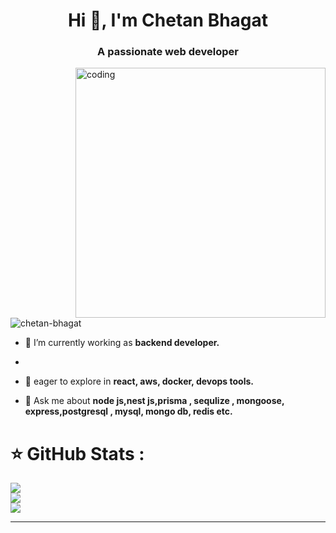 
<h1 align="center">Hi 👋, I'm Chetan Bhagat</h1>
<h3 align="center">A passionate web developer</h3>
<img align="right" alt="coding" width="400" src="https://cdn.dribbble.com/users/1162077/screenshots/3848914/programmer.gif">

<p align="left"> <img src="https://komarev.com/ghpvc/?username=Chetan-woyce&label=Profile%20views&color=0e75b6&style=flat" alt="chetan-bhagat" /> </p>

<!-- <p align="left"> <a href="https://twitter.com/chetanb40564499" target="blank"><img src="https://img.shields.io/twitter/follow/chetanb40564499?logo=twitter&style=for-the-badge" alt="chetanb40564499" /></a> </p>
 -->
- 👔 I’m currently working as **backend developer.**
- 
- 🌱 eager to explore in **react, aws, docker, devops tools.**

- 💬 Ask me about **node js,nest js,prisma , sequlize , mongoose, express,postgresql , mysql, mongo db, redis etc.**


<!-- 
<p align="left"> <a href="https://www.w3schools.com/css/" target="_blank" rel="noreferrer"> <img src="https://raw.githubusercontent.com/devicons/devicon/master/icons/css3/css3-original-wordmark.svg" alt="css3" width="40" height="40"/> </a> <a href="https://expressjs.com" target="_blank" rel="noreferrer"> <img src="https://raw.githubusercontent.com/devicons/devicon/master/icons/express/express-original-wordmark.svg" alt="express" width="40" height="40"/> </a> <a href="https://www.w3.org/html/" target="_blank" rel="noreferrer"> <img src="https://raw.githubusercontent.com/devicons/devicon/master/icons/html5/html5-original-wordmark.svg" alt="html5" width="40" height="40"/> </a> <a href="https://developer.mozilla.org/en-US/docs/Web/JavaScript" target="_blank" rel="noreferrer"> <img src="https://raw.githubusercontent.com/devicons/devicon/master/icons/javascript/javascript-original.svg" alt="javascript" width="40" height="40"/> </a> <a href="https://www.mongodb.com/" target="_blank" rel="noreferrer"> <img src="https://raw.githubusercontent.com/devicons/devicon/master/icons/mongodb/mongodb-original-wordmark.svg" alt="mongodb" width="40" height="40"/> </a> <a href="https://nodejs.org" target="_blank" rel="noreferrer"> <img src="https://raw.githubusercontent.com/devicons/devicon/master/icons/nodejs/nodejs-original-wordmark.svg" alt="nodejs" width="40" height="40"/> </a> </p> -->



# ⭐ GitHub Stats :
![](https://github-readme-stats.vercel.app/api?username=Chetan-woyce&theme=radical&hide_border=false&include_all_commits=false&count_private=false)<br/>
![](https://github-readme-streak-stats.herokuapp.com/?user=Chetan-woyce&theme=radical&hide_border=false)<br/>
![](https://github-readme-stats.vercel.app/api/top-langs/?username=Chetan-woyce&theme=radical&hide_border=false&include_all_commits=false&count_private=false&layout=compact)

---


<!-- <h2 align="left">🔖 Projects:</h2>
<div display:"flex"  style="border: 2px solid black" >
<kbd><a href="https://green-basketapp.netlify.app/"><img width="200" height="100" alt="Green Basket" src="https://user-images.githubusercontent.com/113410376/214485043-6d1dc5fc-8d29-4c23-9034-1f5d2a1aaaf0.png"> </a></kbd> <kbd><a href="https://chetan-bhagat.github.io/"> <img width="200" height="100" alt="pot" src="https://user-images.githubusercontent.com/113410376/215840553-e49c33b3-5863-437b-af00-fb97e257db1d.png"></a></kbd>
</kbd> <kbd><a href="https://dreamy-starlight-fddfa8.netlify.app/"><img width="200" height="100" alt="pot" src="https://user-images.githubusercontent.com/113410376/215862462-357b647d-1702-4871-9500-23076fdf5740.jpeg"></a></kbd>
 <kbd><a href="https://kaleidoscopic-fairy-4468ea.netlify.app/"><img width="200" height="100" alt="icon" src="https://user-images.githubusercontent.com/113410376/225300006-83da5189-69ef-4c04-83c7-f4aad39bacc6.png"></a></kbd>

</div> -->




